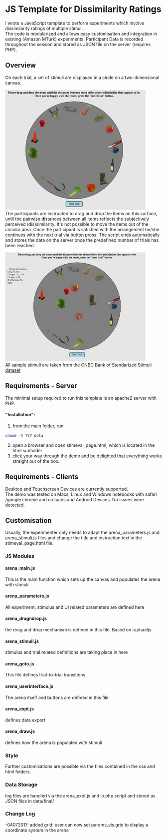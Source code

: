 # JS Template for Dissimilarity Ratings
I wrote a JavaScript template to perform experiments which involve dissimilarity ratings of multiple stimuli.   
The code is modularized and allows easy customisation and integration in existing (Amazon MTurk) experiments. 
Participant Data is recorded throughout the session and stored as JSON file on the server (requires PHP).
## Overview 
On each trial, a set of stimuli are displayed in a circle on a two-dimensional canvas.    
<!-- ![arena](./docu/arena.png=250x)  -->
<img src="./docu/arena.png" width="
450"> </img>  
The participants are instructed to drag and drop the items on this surface, until the pairwise distances between all items reflects the subjectively perceived (dis)similarity. It's not possible to move the items out of the circular area. Once the participant is satisfied with the arrangement he/she continues with the next trial via button press. The script ends automatically and stores the data on the server once the predefined number of trials has been reached.   
<!-- ![dragndrop](./docu/dragndrop.png=250x)  -->
<img src="./docu/dragndrop.png" width="450"> </img>     
All sample stimuli are taken from the [CNBC Bank of Standarized Stimuli dataset](http://wiki.cnbc.cmu.edu/BOSS)
## Requirements - Server
The minimal setup required to run this template is an apache2 server with PHP. 
#### "Installation":
1. from the main folder, run 
``` bash
chmod -R 777 data
```
2. open a browser and open stimeval_page.html, which is located in the html subfolder
3. click your way through the demo and be delighted that everything works straight out of the box. 

## Requirements - Clients
Desktop and Touchscreen Devices are currently supported.  
The demo was tested on Macs, Linux and Windows notebooks with safari /google chrome and on Ipads and Android Devices. No issues were detected.




## Customisation
Usually, the experimenter only needs to adapt the arena_parameters.js and arena_stimuli.js files and change the title and instruction text in the stimeval_page.html file.  
### JS Modules

#### arena_main.js
This is the main function which sets up the canvas and populates the arena with stimuli
#### arena_parameters.js
All experiment, stimulus and UI related parameters are defined here
#### arena_dragndrop.js
the drag and drop mechanism is defined in this file. Based on raphaeljs
#### arena_stimuli.js
stimulus and trial related definitions are taking place in here
#### arena_goto.js
This file defines trial-to-trial transitions 
#### arena_userinterface.js
The arena itself and buttons are defined in this file
#### arena_expt.js
defines data export 
#### arena_draw.js
defines how the arena is populated with stimuli

### Style
Further customisations are possible via the files contained in the css and html folders. 

### Data Storage
log files are handled via the arena_expt.js and io.php script and stored as JSON files in data/final/

### Change Log
-04072017: added grid: user can now set params_vis.grid to display a coordinate system in the arena
